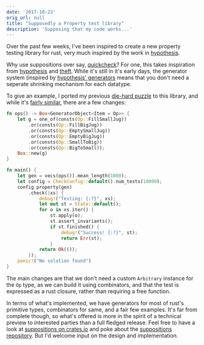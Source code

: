 ```yaml
---
date: '2017-10-23'
orig_url: null
title: "Supposedly a Property test library"
description: 'Supposing that my code works...'
---
```



Over the past few weeks, I've been inspired to create a new property testing library for rust, very much inspired by the work in [hypothesis](http://hypothesis.works/). 

<!--more-->
Why use suppositions over say, [quickcheck](https://github.com/BurntSushi/quickcheck)? For one, this takes inspiration from [hypothesis](http://hypothesis.works) and [theft](https://github.com/silentbicycle/theft). While it's still in it's early days, the generator system (inspired by [hypothesis' generators](http://hypothesis.works/articles/compositional-shrinking/) means that you don't need a seperate shrinking mechanism for each datatype.

To give an example, I ported my previous [die-hard puzzle](https://tech.labs.oliverwyman.com/blog/2017/05/30/die-hard-statefully/) to this library, and while it's [fairly similar](https://github.com/cstorey/suppositions/blob/fe9883a8577ae15dc831941e932ef98c480df4d6/examples/die-hard.rs), there are a few changes:

```rust
fn ops() -> Box<GeneratorObject<Item = Op>> {
    let g = one_of(consts(Op::FillSmallJug))
        .or(consts(Op::FillBigJug))
        .or(consts(Op::EmptySmallJug))
        .or(consts(Op::EmptyBigJug))
        .or(consts(Op::SmallToBig))
        .or(consts(Op::BigToSmall));
    Box::new(g)
}

fn main() {
    let gen = vecs(ops()).mean_length(1000);
    let config = CheckConfig::default().num_tests(10000);
    config.property(gen)
        .check(|xs| {
            debug!("Testing: {:?}", xs);
            let mut st = State::default();
            for o in xs.iter() {
                st.apply(o);
                st.assert_invariants();
                if st.finished() {
                    debug!("Success! {:?}", st);
                    return Err(st);
                }
            return Ok(());
        });
    panic!("No solution found")
}
```

The main changes are that we don't need a custom `Arbitrary` instance for the `Op` type, as we can build it using combinators, and that the test is expressed as a rust closure, rather than requiring a free function.

In terms of what's implemented, we have generators for most of rust's primitive types, combinators for same, and a fair few examples. It's far from complete though, so what's offered is more in the spirit of a technical preview to interested parties than a full fledged release. Feel free to have a look at [suppositions on crates.io](https://crates.io/crates/suppositions) and poke about the [suppositions repository](https://github.com/cstorey/suppositions). But I'd welcome input on the design and implementation.
